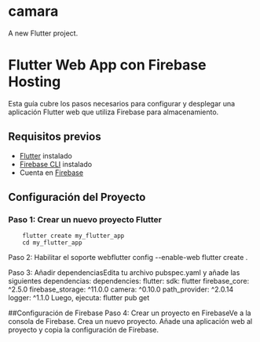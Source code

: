 # camara

A new Flutter project.

# Flutter Web App con Firebase Hosting

Esta guía cubre los pasos necesarios para configurar y desplegar una aplicación Flutter web que utiliza Firebase para almacenamiento.

## Requisitos previos

- [Flutter](https://flutter.dev/docs/get-started/install) instalado
- [Firebase CLI](https://firebase.google.com/docs/cli) instalado
- Cuenta en [Firebase](https://firebase.google.com/)

## Configuración del Proyecto

### Paso 1: Crear un nuevo proyecto Flutter

```
	flutter create my_flutter_app
	cd my_flutter_app  
```	

Paso 2: Habilitar el soporte webflutter config --enable-web
flutter create .

Paso 3: Añadir dependenciasEdita tu archivo pubspec.yaml y añade las siguientes dependencias:
dependencies:
  flutter:
    sdk: flutter
  firebase_core: ^2.5.0
  firebase_storage: ^11.0.0
  camera: ^0.10.0
  path_provider: ^2.0.14
  logger: ^1.1.0
Luego, ejecuta:
flutter pub get

##Configuración de Firebase
Paso 4: Crear un proyecto en FirebaseVe a la consola de Firebase.
Crea un nuevo proyecto.
Añade una aplicación web al proyecto y copia la configuración de Firebase.




